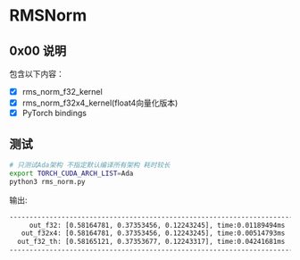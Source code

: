 # RMSNorm

## 0x00 说明

包含以下内容：

- [X] rms_norm_f32_kernel 
- [X] rms_norm_f32x4_kernel(float4向量化版本)
- [X] PyTorch bindings

## 测试

```bash
# 只测试Ada架构 不指定默认编译所有架构 耗时较长
export TORCH_CUDA_ARCH_LIST=Ada 
python3 rms_norm.py
```

输出:

```bash
--------------------------------------------------------------------------------
     out_f32: [0.58164781, 0.37353456, 0.12243245], time:0.01189494ms
   out_f32x4: [0.58164781, 0.37353456, 0.12243245], time:0.00514793ms
  out_f32_th: [0.58165121, 0.37353677, 0.12243317], time:0.04241681ms
--------------------------------------------------------------------------------
```